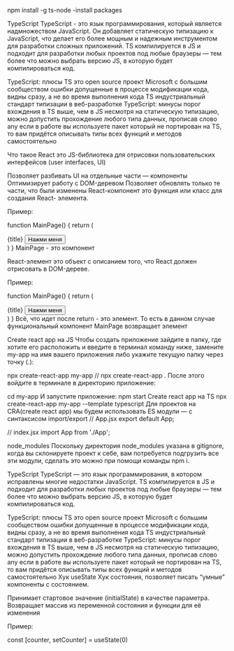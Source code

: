 npm install -g ts-node      -install packages

TypeScript
TypeScript - это язык программирования, который является надмножеством JavaScript. Он добавляет статическую типизацию к JavaScript, что делает его более мощным и надежным инструментом для разработки сложных приложений. TS компилируется в JS и подходит для разработки любых проектов под любые браузеры — тем более что можно выбрать версию JS, в которую будет компилироваться код.

TypeScript: плюсы
TS это open source проект Microsoft с большим сообществом
ошибки допущенные в процессе модификации кода, видны сразу, а не во время выполнения кода
TS индустриальный стандарт типизации в веб-разработке
TypeScript: минусы
порог вхождения в TS выше, чем в JS
несмотря на статическую типизацию, можно допустить прохождение любого типа данных, прописав слово any
если в работе вы используете пакет который не портирован на TS, то вам придётся описывать типы всех функций и методов самостоятельно

Что такое React
это JS-библиотека для отрисовки пользовательских интерфейсов (user interfaces, UI)

Позволяет разбивать UI на отдельные части — компоненты
Оптимизирует работу с DOM-деревом
Позволяет обновлять только те части, что были изменены
React-компонент
это функция или класс для создания React- элемента.

Пример:

function MainPage() {
  return (
      <div>
        <span>{title}</span>
        <button type="submit">Нажми меня</button>
      </div>
  )
}
MainPage - это компонент

React-элемент
это объект с описанием того, что React должен отрисовать в DOM-дереве.

Пример:

function MainPage() {
  return (
      <div>
        <span>{title}</span>
        <button type="submit">Нажми меня</button>
      </div>
  )
}
Всё, что идет после return - это элемент. То есть в данном случае функциональный компонент MainPage возвращает элемент

Create react app на JS
Чтобы создать приложение зайдите в папку, где хотите его расположить и введите в терминал команду ниже, замените my-app на имя вашего приложения либо укажите текущую папку через точку (.):

npx create-react-app my-app // npx create-react-app .
После этого войдите в терминале в директорию приложение:

cd my-app И запустите приложение:
npm start
Create react app на TS
npx create-react-app my-app --template typescript
Для проектов на CRA(create react app) мы будем использовать ES модули — с синтаксисом import/export
// App.jsx
export default App;

// index.jsx
import App from './App';

node_modules
Поскольку директория node_modules указана в gitignore, когда вы склонируете проект к себе, вам потребуется подгрузить все эти модули, сделать это можно при помощи команды npm i.

TypeScript
TypeScript — это язык программирования, в котором исправлены многие недостатки JavaScript. TS компилируется в JS и подходит для разработки любых проектов под любые браузеры — тем более что можно выбрать версию JS, в которую будет компилироваться код.

TypeScript: плюсы
TS это open source проект Microsoft с большим сообществом
ошибки допущенные в процессе модификации кода, видны сразу, а не во время выполнения кода
TS индустриальный стандарт типизации в веб-разработке
TypeScript: минусы
порог вхождения в TS выше, чем в JS
несмотря на статическую типизацию, можно допустить прохождение любого типа данных, прописав слово any
если в работе вы используете пакет который не портирован на TS, то вам придётся описывать типы всех функций и методов самостоятельно
Хук useState
Хук состояния, позволяет писать “умные” компоненты с состоянием.

Принимает стартовое значение (initialState) в качестве параметра. Возвращает массив из переменной состояния и функции для её изменения

Пример:

const [counter, setCounter] = useState(0)
